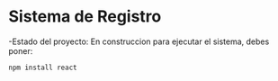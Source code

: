 <h1> Sistema de Registro </h1>

-Estado del proyecto: En construccion
para ejecutar el sistema, debes poner:

```npm install react```
